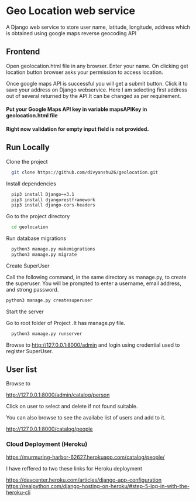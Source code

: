 
# Geo Location web service

A Django web service to store user name, latitude, longitude, address 
which is obtained using google maps reverse geocoding API
## Frontend

Open geolocation.html file in any browser.
Enter your name. On clicking get location button browser asks your permission to access
location.

Once google maps API is successful you will get a submit button.
Click it to save your address on Django webservice.
Here I am selecting first address out of several returned by the API.It can be changed as per requirement.

#### Put your Google Maps API key in variable mapsAPIKey in geolocation.html file
#### Right now validation for empty input field is not provided. 
## Run Locally

Clone the project

```bash
  git clone https://github.com/divyanshu26/geolocation.git
```

Install dependencies

```bash
  pip3 install Django~=3.1
  pip3 install djangorestframework
  pip3 install django-cors-headers
```

Go to the project directory

```bash
  cd geolocation
```

Run database migrations
```bash
  python3 manage.py makemigrations
  python3 manage.py migrate
```

Create SuperUser

Call the following command, in the same directory as manage.py, 
to create the superuser. You will be prompted to enter a username,
 email address, and strong password.

 ```bash
 python3 manage.py createsuperuser
 ```

Start the server

 Go to root folder of Project  .It has manage.py file.
 

```bash
  python3 manage.py runserver
```

Browse to http://127.0.0.1:8000/admin and login using
credential used to register SuperUser.

## User list

Browse to 

http://127.0.0.1:8000/admin/catalog/person

Click on user to select and delete if not found suitable.

You can also browse to see the availabe list of users and add to it.

http://127.0.0.1:8000/catalog/people


### Cloud Deployment (Heroku)

https://murmuring-harbor-62627.herokuapp.com/catalog/people/

I have reffered to two these links for Heroku deployment

https://devcenter.heroku.com/articles/django-app-configuration
https://realpython.com/django-hosting-on-heroku/#step-5-log-in-with-the-heroku-cli